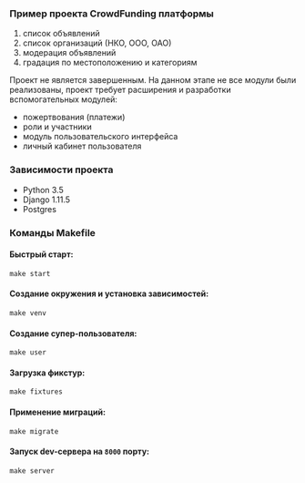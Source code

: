 ### Пример проекта CrowdFunding платформы

1. список объявлений
2. список организаций (НКО, ООО, ОАО)
3. модерация объявлений
4. градация по местоположению и категориям

Проект не является завершенным. На данном этапе не все модули были реализованы,
проект требует расширения и разработки вспомогательных модулей:

- пожертвования (платежи)
- роли и участники
- модуль пользовательского интерфейса
- личный кабинет пользователя

### Зависимости проекта
- Python 3.5
- Django 1.11.5
- Postgres

### Команды Makefile
#### Быстрый старт:
    make start

#### Создание окружения и установка зависимостей:
    make venv

#### Создание супер-пользователя:
    make user

#### Загрузка фикстур:
    make fixtures

#### Применение миграций:
    make migrate

#### Запуск dev-сервера на `8000` порту:
    make server
